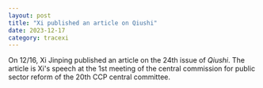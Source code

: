 ```yaml
---
layout: post
title: "Xi published an article on Qiushi"
date: 2023-12-17
category: tracexi
---
```


On 12/16, Xi Jinping published an article on the 24th issue of *Qiushi*. The article is Xi's speech at the 1st meeting of the central commission for public sector reform of the 20th CCP central committee.

